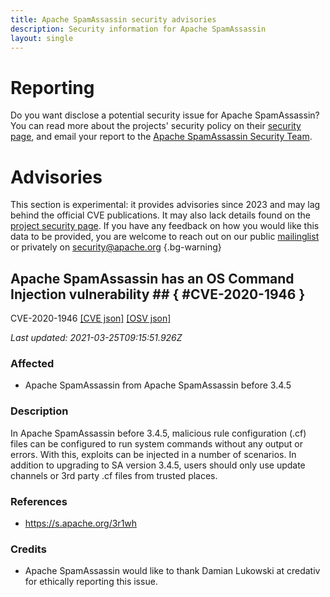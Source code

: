 ```yaml
---
title: Apache SpamAssassin security advisories
description: Security information for Apache SpamAssassin
layout: single
---
```


# Reporting

Do you want disclose a potential security issue for Apache SpamAssassin? You can read more about the projects' security policy on their [security page](https://cwiki.apache.org/confluence/display/SPAMASSASSIN/SecurityPolicy), and email your report to the [Apache SpamAssassin Security Team](mailto:security@spamassassin.apache.org).

# Advisories

This section is experimental: it provides advisories since 2023 and may lag behind the official CVE publications. It may also lack details found on the [project security page](https://cwiki.apache.org/confluence/display/SPAMASSASSIN/SecurityPolicy). If you have any feedback on how you would like this data to be provided, you are welcome to reach out on our public [mailinglist](/mailinglist) or privately on [security@apache.org](mailto:security@apache.org)
{.bg-warning}

## Apache SpamAssassin has an OS Command Injection vulnerability ## { #CVE-2020-1946 }

CVE-2020-1946 [\[CVE json\]](./CVE-2020-1946.cve.json) [\[OSV json\]](./CVE-2020-1946.osv.json)



_Last updated: 2021-03-25T09:15:51.926Z_

### Affected

* Apache SpamAssassin from Apache SpamAssassin before 3.4.5


### Description

In Apache SpamAssassin before 3.4.5, malicious rule configuration (.cf) files can be configured to run system commands without any output or errors. With this, exploits can be injected in a number of scenarios.  In addition to upgrading to SA version 3.4.5, users should only use update channels or 3rd party .cf files from trusted places. 

### References
* https://s.apache.org/3r1wh


### Credits
* Apache SpamAssassin would like to thank Damian Lukowski at credativ for ethically reporting this issue.
